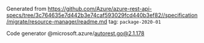 Generated from https://github.com/Azure/azure-rest-api-specs/tree/3c764635e7d442b3e74caf593029fcd440b3ef82//specification/migrate/resource-manager/readme.md tag: `package-2020-01`

Code generator @microsoft.azure/autorest.go@2.1.178


